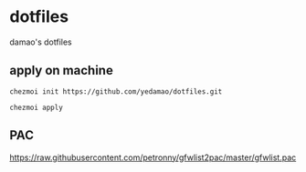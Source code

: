 # dotfiles
damao's dotfiles

## apply on machine
```chezmoi init https://github.com/yedamao/dotfiles.git```

```chezmoi apply```

## PAC
https://raw.githubusercontent.com/petronny/gfwlist2pac/master/gfwlist.pac
